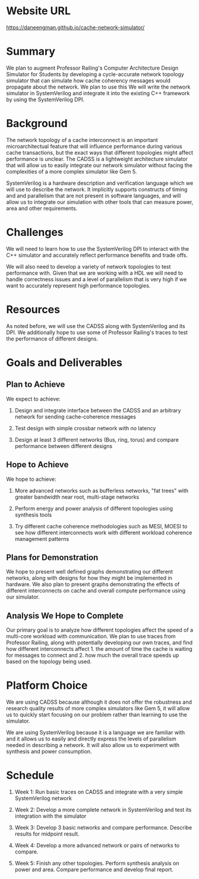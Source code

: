 # Website URL

https://daneengman.github.io/cache-network-simulator/

# Summary

We plan to augment Professor Railing's Computer Architecture Design
Simulator for Students by developing a cycle-accurate network topology
simulator that can simulate how cache coherency messages would propagate
about the network. We plan to use this We will write the network
simulator in SystemVerilog and integrate it into the existing C++
framework by using the SystemVerilog DPI.

# Background

The network topology of a cache interconnect is an important
microarchitectual feature that will influence performance during various
cache transactions, but the exact ways that different topologies might
affect performance is unclear. The CADSS is a lightweight architecture
simulator that will allow us to easily integrate our network simulator
without facing the complexities of a more complex simulator like Gem 5.

SystemVerilog is a hardware description and verification language which
we will use to describe the network. It implicitly supports constructs
of timing and and parallelism that are not present in software
languages, and will allow us to integrate our simulation with other
tools that can measure power, area and other requirements.

# Challenges

We will need to learn how to use the SystemVerilog DPI to interact with
the C++ simulator and accurately reflect performance benefits and trade
offs.

We will also need to develop a variety of network topologies to test
performance with. Given that we are working with a HDL we will need to
handle correctness issues and a level of parallelism that is very high
if we want to accurately represent high performance topologies.

# Resources

As noted before, we will use the CADSS along with SystemVerilog and its
DPI. We additionally hope to use some of Professor Railing's traces to
test the performance of different designs.

# Goals and Deliverables

## Plan to Achieve

We expect to achieve:

1.  Design and integrate interface between the CADSS and an arbitrary
    network for sending cache-coherence messages

2.  Test design with simple crossbar network with no latency

3.  Design at least 3 different networks (Bus, ring, torus) and compare
    performance between different designs

## Hope to Achieve

We hope to achieve:

1.  More advanced networks such as bufferless networks, \"fat trees\"
    with greater bandwidth near root, multi-stage networks

2.  Perform energy and power analysis of different topologies using
    synthesis tools

3.  Try different cache coherence methodologies such as MESI, MOESI to
    see how different interconnects work with different workload
    coherence management patterns

## Plans for Demonstration

We hope to present well defined graphs demonstrating our different
networks, along with designs for how they might be implemented in
hardware. We also plan to present graphs demonstrating the effects of
different interconnects on cache and overall compute performance using
our simulator.

## Analysis We Hope to Complete

Our primary goal is to analyze how different topologies affect the speed
of a multi-core workload with communication. We plan to use traces from
Professor Railing, along with potentially developing our own traces, and
find how different interconnects affect 1. the amount of time the cache
is waiting for messages to connect and 2. how much the overall trace
speeds up based on the topology being used.

# Platform Choice

We are using CADSS because although it does not offer the robustness and
research quality results of more complex simulators like Gem 5, it will
allow us to quickly start focusing on our problem rather than learning
to use the simulator.

We are using SystemVerilog because it is a language we are familiar with
and it allows us to easily and directly express the levels of
parallelism needed in describing a network. It will also allow us to
experiment with synthesis and power consumption.

# Schedule

1.  Week 1: Run basic traces on CADSS and integrate with a very simple
    SystemVerilog network

2.  Week 2: Develop a more complete network in SystemVerilog and test
    its integration with the simulator

3.  Week 3: Develop 3 basic networks and compare performance. Describe
    results for midpoint result.

4.  Week 4: Develop a more advanced network or pairs of networks to
    compare.

5.  Week 5: Finish any other topologies. Perform synthesis analysis on
    power and area. Compare performance and develop final report.
